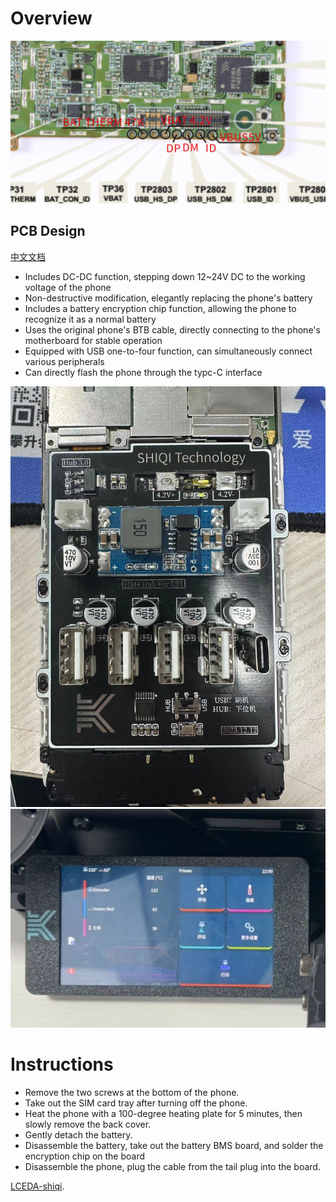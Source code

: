 # Overview

![fig1](./test_points.png)
## PCB Design
[中文文档](./README_CN.md)
- Includes DC-DC function, stepping down 12~24V DC to the working voltage of the phone
- Non-destructive modification, elegantly replacing the phone's battery
- Includes a battery encryption chip function, allowing the phone to recognize it as a normal battery
- Uses the original phone's BTB cable, directly connecting to the phone's motherboard for stable operation
- Equipped with USB one-to-four function, can simultaneously connect various peripherals
- Can directly flash the phone through the typc-C interface

![wt1](./1.jpeg)
![wt2](./2.jpeg)

# Instructions

- Remove the two screws at the bottom of the phone.
- Take out the SIM card tray after turning off the phone.
- Heat the phone with a 100-degree heating plate for 5 minutes, then slowly remove the back cover.
- Gently detach the battery.
- Disassemble the battery, take out the battery BMS board, and solder the encryption chip on the board
- Disassemble the phone, plug the cable from the tail plug into the board.

[LCEDA-shiqi](https://oshwhub.com/sqkj/red-rice-4-direct-power-supply-hub).
